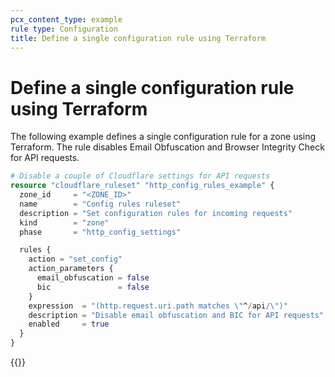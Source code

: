 ```yaml
---
pcx_content_type: example
rule type: Configuration
title: Define a single configuration rule using Terraform
---
```

# Define a single configuration rule using Terraform

The following example defines a single configuration rule for a zone using Terraform. The rule disables Email Obfuscation and Browser Integrity Check for API requests.

```tf
# Disable a couple of Cloudflare settings for API requests
resource "cloudflare_ruleset" "http_config_rules_example" {
  zone_id     = "<ZONE_ID>"
  name        = "Config rules ruleset"
  description = "Set configuration rules for incoming requests"
  kind        = "zone"
  phase       = "http_config_settings"

  rules {
    action = "set_config"
    action_parameters {
      email_obfuscation = false
      bic               = false
    }
    expression  = "(http.request.uri.path matches \"^/api/\")"
    description = "Disable email obfuscation and BIC for API requests"
    enabled     = true
  }
}
```

{{<render file="_terraform-additional-resources.md">}}